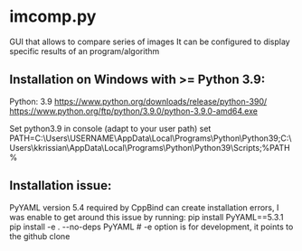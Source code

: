 # imcomp.py

GUI that allows to compare series of images
It can be configured to display specific results of an program/algorithm

## Installation on Windows with >= Python 3.9:

Python: 3.9
https://www.python.org/downloads/release/python-390/
https://www.python.org/ftp/python/3.9.0/python-3.9.0-amd64.exe

Set python3.9 in console (adapt to your user path)
set PATH=C:\Users\USERNAME\AppData\Local\Programs\Python\Python39\;C:\Users\kkrissian\AppData\Local\Programs\Python\Python39\Scripts;%PATH%

## Installation issue:

PyYAML version 5.4 required by CppBind can create installation errors, I was enable to get around this issue by running:
pip install PyYAML==5.3.1
pip install -e . --no-deps PyYAML # -e option is for development, it points to the github clone
